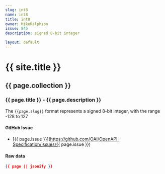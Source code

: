 ```yaml
---
slug: int8
name: int8
title: int8
owner: MikeRalphson
issue: 845
description: signed 8-bit integer

layout: default
---
```


# {{ site.title }}

## {{ page.collection }}

### {{ page.title }} - {{ page.description }}

The `{{page.slug}}` format represents a signed 8-bit integer, with the range -128 to 127

#### GitHub Issue

* [{{ page.issue }}](https://github.com/OAI/OpenAPI-Specification/issues/{{ page.issue }})

#### Raw data

```json
{{ page || jsonify }}
```
